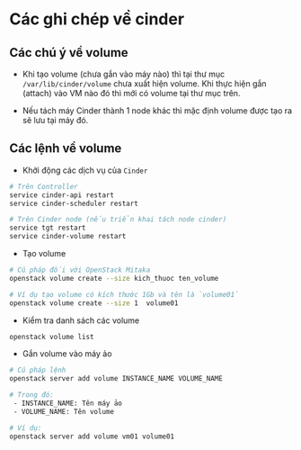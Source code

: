 # Các ghi chép về cinder

## Các chú ý về volume
- Khi tạo volume (chưa gắn vào máy nào) thì tại thư mục `/var/lib/cinder/volume` chưa xuất hiện volume. Khi thực hiện gắn (attach) vào VM nào đó thì mới có volume tại thư mục trên.

- Nếu tách máy Cinder thành 1 node khác thì mặc định volume được tạo ra sẽ lưu tại máy đó.

## Các lệnh về volume

- Khởi động các dịch vụ của `Cinder`
```sh
# Trên Controller
service cinder-api restart
service cinder-scheduler restart

# Trên Cinder node (nếu triển khai tách node cinder)
service tgt restart
service cinder-volume restart
```

- Tạo volume
```sh
# Cú pháp đối với OpenStack Mitaka
openstack volume create --size kich_thuoc ten_volume

# Ví dụ tạo volume có kích thước 1Gb và tên là `volume01`
openstack volume create --size 1  volume01 
```

- Kiểm tra danh sách các volume
```sh
openstack volume list
```

- Gắn volume vào máy ảo
```sh
# Cú pháp lệnh
openstack server add volume INSTANCE_NAME VOLUME_NAME

# Trong đó: 
 - INSTANCE_NAME: Tên máy ảo
 - VOLUME_NAME: Tên volume

# Ví dụ:
openstack server add volume vm01 volume01
```